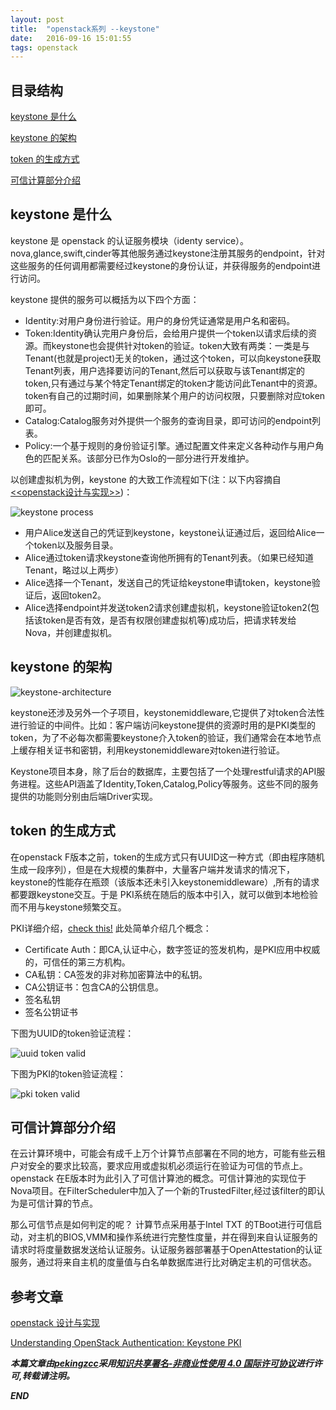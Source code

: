 ```yaml
---
layout: post
title:  "openstack系列 --keystone"
date:   2016-09-16 15:01:55
tags: openstack
---
```



## 目录结构


[keystone 是什么 ](#A)

[keystone 的架构 ](#B)

[token 的生成方式](#C)

[可信计算部分介绍](#D)





<a name="A"></a>

## keystone 是什么

keystone 是 openstack 的认证服务模块（identy service）。 nova,glance,swift,cinder等其他服务通过keystone注册其服务的endpoint，针对这些服务的任何调用都需要经过keystone的身份认证，并获得服务的endpoint进行访问。

keystone 提供的服务可以概括为以下四个方面：
 
 - Identity:对用户身份进行验证。用户的身份凭证通常是用户名和密码。
 - Token:Identity确认完用户身份后，会给用户提供一个token以请求后续的资源。而keystone也会提供针对token的验证。token大致有两类：一类是与Tenant(也就是project)无关的token，通过这个token，可以向keystone获取Tenant列表，用户选择要访问的Tenant,然后可以获取与该Tenant绑定的token,只有通过与某个特定Tenant绑定的token才能访问此Tenant中的资源。token有自己的过期时间，如果删除某个用户的访问权限，只要删除对应token即可。
 - Catalog:Catalog服务对外提供一个服务的查询目录，即可访问的endpoint列表。
 - Policy:一个基于规则的身份验证引擎。通过配置文件来定义各种动作与用户角色的匹配关系。该部分已作为Oslo的一部分进行开发维护。

以创建虚拟机为例，keystone 的大致工作流程如下(注：以下内容摘自[<<openstack设计与实现>>](https://book.douban.com/subject/26374647/))：

![keystone process](http://7xrnwq.com1.z0.glb.clouddn.com/20160918Keystone-process.png)

 - 用户Alice发送自己的凭证到keystone，keystone认证通过后，返回给Alice一个token以及服务目录。
 - Alice通过token请求keystone查询他所拥有的Tenant列表。（如果已经知道Tenant，略过以上两步）
 - Alice选择一个Tenant，发送自己的凭证给keystone申请token，keystone验证后，返回token2。
 - Alice选择endpoint并发送token2请求创建虚拟机，keystone验证token2(包括该token是否有效，是否有权限创建虚拟机等)成功后，把请求转发给Nova，并创建虚拟机。





<a name="B"></a>

## keystone 的架构

![keystone-architecture](http://7xrnwq.com1.z0.glb.clouddn.com/20160919-openstack-keystone-architecture.png)

keystone还涉及另外一个子项目，keystonemiddleware,它提供了对token合法性进行验证的中间件。比如：客户端访问keystone提供的资源时用的是PKI类型的token，为了不必每次都需要keystone介入token的验证，我们通常会在本地节点上缓存相关证书和密钥，利用keystonemiddleware对token进行验证。

Keystone项目本身，除了后台的数据库，主要包括了一个处理restful请求的API服务进程。这些API涵盖了Identity,Token,Catalog,Policy等服务。这些不同的服务提供的功能则分别由后端Driver实现。


<a name="C"></a>

## token 的生成方式

在openstack F版本之前，token的生成方式只有UUID这一种方式（即由程序随机生成一段序列），但是在大规模的集群中，大量客户端并发请求的情况下，keystone的性能存在瓶颈（该版本还未引入keystonemiddleware）,所有的请求都要跟keystone交互。于是
PKI系统在随后的版本中引入，就可以做到本地检验而不用与keystone频繁交互。

PKI详细介绍，[check this!](https://en.wikipedia.org/wiki/Public_key_infrastructure)
此处简单介绍几个概念：

 - Certificate Auth：即CA,认证中心，数字签证的签发机构，是PKI应用中权威的，可信任的第三方机构。
 - CA私钥：CA签发的非对称加密算法中的私钥。
 - CA公钥证书：包含CA的公钥信息。
 - 签名私钥
 - 签名公钥证书

下图为UUID的token验证流程：

![uuid token valid](http://7xrnwq.com1.z0.glb.clouddn.com/20160919UUID-token-validation-flow-3.png)

下图为PKI的token验证流程：

![pki token valid](http://7xrnwq.com1.z0.glb.clouddn.com/20160919PKI-token-validation-flow-1.png)


<a name="D"></a>

## 可信计算部分介绍

在云计算环境中，可能会有成千上万个计算节点部署在不同的地方，可能有些云租户对安全的要求比较高，要求应用或虚拟机必须运行在验证为可信的节点上。openstack 在E版本时为此引入了可信计算池的概念。可信计算池的实现位于Nova项目。在FilterScheduler中加入了一个新的TrustedFilter,经过该filter的即认为是可信计算的节点。

那么可信节点是如何判定的呢？
计算节点采用基于Intel TXT 的TBoot进行可信启动，对主机的BIOS,VMM和操作系统进行完整性度量，并在得到来自认证服务的请求时将度量数据发送给认证服务。认证服务器部署基于OpenAttestation的认证服务，通过将来自主机的度量值与白名单数据库进行比对确定主机的可信状态。






## 参考文章

[openstack 设计与实现 ](https://book.douban.com/subject/26374647/)

[Understanding OpenStack Authentication: Keystone PKI](https://www.mirantis.com/blog/understanding-openstack-authentication-keystone-pki/)




***本篇文章由[pekingzcc](https://zhangchenchen.github.io/)采用[知识共享署名-非商业性使用 4.0 国际许可协议](https://creativecommons.org/licenses/by-nc-sa/4.0/)进行许可,转载请注明。***


 ***END***


